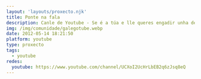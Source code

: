 ```yaml
---
layout: 'layouts/proxecto.njk'
title: Ponte na fala
description: Canle de Youtube - Se é a túa e lle queres engadir unha descripción e etiquetas, ponte en contacto con nós.
img: /img/comunidade/galegotube.webp
date: 2012-05-14 18:21:50
platform: youtube
type: proxecto
tags:
  - youtube
redes:
  youtube: https://www.youtube.com/channel/UCXoI2UcHrLbEB2q6zJsq8eQ
---
```


